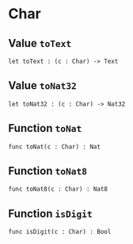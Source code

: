 # Char

## Value `toText`
`let toText : (c : Char) -> Text`


## Value `toNat32`
`let toNat32 : (c : Char) -> Nat32`


## Function `toNat`
`func toNat(c : Char) : Nat`


## Function `toNat8`
`func toNat8(c : Char) : Nat8`


## Function `isDigit`
`func isDigit(c : Char) : Bool`

